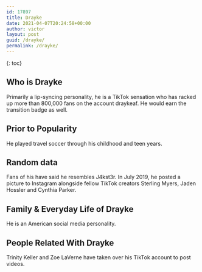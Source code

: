 ```yaml
---
id: 17897
title: Drayke
date: 2021-04-07T20:24:58+00:00
author: victor
layout: post
guid: /drayke/
permalink: /drayke/
---
```



{: toc}


## Who is Drayke



Primarily a lip-syncing personality, he is a TikTok sensation who has racked up more than 800,000 fans on the account draykeaf. He would earn the transition badge as well. 

                
                
                
## Prior to Popularity



He played travel soccer through his childhood and teen years. 

                
                
                
## Random data



Fans of his have said he resembles J4kst3r. In July 2019, he posted a picture to Instagram alongside fellow TikTok creators Sterling Myers, Jaden Hossler and Cynthia Parker. 

                
                
                
## Family & Everyday Life of Drayke



He is an American social media personality. 

                
                
                
## People Related With Drayke



Trinity Keller and Zoe LaVerne have taken over his TikTok account to post videos. 

                
              
            
          
          
          